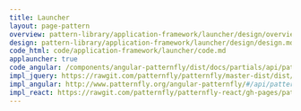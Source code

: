 ```yaml
---
title: Launcher
layout: page-pattern
overview: pattern-library/application-framework/launcher/design/overview.md
design: pattern-library/application-framework/launcher/design/design.md
code_html: code/application-framework/launcher/code.md
applauncher: true
code_angular: /components/angular-patternfly/dist/docs/partials/api/patternfly.navigation.component.pfApplicationLauncher.html
impl_jquery: https://rawgit.com/patternfly/patternfly/master-dist/dist/tests/application-launcher.html
impl_angular: http://www.patternfly.org/angular-patternfly/#/api/patternfly.navigation.component:pfApplicationLauncher
impl_react: https://rawgit.com/patternfly/patternfly-react/gh-pages/patternfly-3/index.html?&selectedKind=patternfly-react%2FApplication%20Framework%2FLauncher&selectedStory=Launcher
---
```

